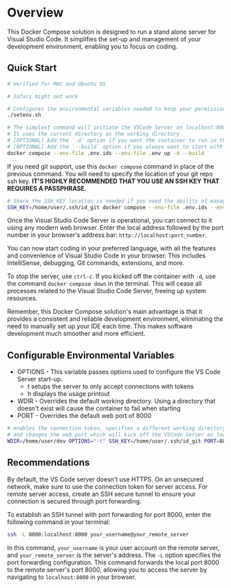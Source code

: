 # Overview

This Docker Compose solution is designed to run a stand alone server for Visual Studio Code. It simplifies the set-up and management of your development environment, enabling you to focus on coding.

## Quick Start

```bash
# Verified for MAC and Ubuntu OS

# Safari might not work

# Configures the environmental variables needed to keep your permissions in tact
./setenv.sh

# The simplest command will initiate the VSCode Server on localhost:8000
# It uses the current directory as the working directory
# [OPTIONAL] Add the `-d` option if you want the container to run in the background
# [OPTIONAL] Add the `--build` option if you always want to start with a rebuilt image
docker compose --env-file .env.ids --env-file .env up -d --build 
```

If you need git support, use this `docker compose` command in place of the previous command.
You will need to specify the location of your git repo ssh key. **IT'S HIGHLY RECOMMENDED THAT YOU USE AN SSH KEY THAT REQUIRES A PASSPHRASE.**

```bash
# Share the SSH_KEY location is needed if you need the ability of managing your code with git from within VS Code
SSH_KEY=/home/user/.ssh/id_git docker compose --env-file .env.ids --env-file .env up -d
```

Once the Visual Studio Code Server is operational, you can connect to it using any modern web browser. Enter the local address followed by the port number in your browser's address bar: `http://localhost:port_number`.

You can now start coding in your preferred language, with all the features and convenience of Visual Studio Code in your browser. This includes IntelliSense, debugging, Git commands, extensions, and more.

To stop the server, use `ctrl-c`. If you kicked off the container with `-d`, use the command `docker compose down` in the terminal. This will cease all processes related to the Visual Studio Code Server, freeing up system resources.

Remember, this Docker Compose solution's main advantage is that it provides a consistent and reliable development environment, eliminating the need to manually set up your IDE each time. This makes software development much smoother and more efficient.

## Configurable Environmental Variables

- OPTIONS - This variable passes options used to configure the VS Code Server start-up.
    - t setups the server to only accept connections with tokens
    - h displays the usage printout
- WDIR - Overrides the default working directory. Using a directory that doesn't exist will cause the container to fail when starting
- PORT - Overrides the default web port of 8000

```bash
# enables the connection token, specifies a different working directory,
# and changes the web port which will kick off the VSCode Server on localhost:8888?tkn=[TOKEN]
WDIR=/home/user/dev OPTIONS="-t" SSH_KEY=/home/user/.ssh/id_git PORT=8888 docker compose --env-file .env.ids --env-file .env up -d
```

## Recommendations

By default, the VS Code server doesn't use HTTPS. On an unsecured network, make sure to use the connection token for server access. For remote server access, create an SSH secure tunnel to ensure your connection is secured through port forwarding.

To establish an SSH tunnel with port forwarding for port 8000, enter the following command in your terminal:

```bash
ssh -L 8000:localhost:8000 your_username@your_remote_server

```

In this command, `your_username` is your user account on the remote server, and `your_remote_server` is the server's address. The `-L` option specifies the port forwarding configuration. This command forwards the local port 8000 to the remote server's port 8000, allowing you to access the server by navigating to `localhost:8000` in your browser.